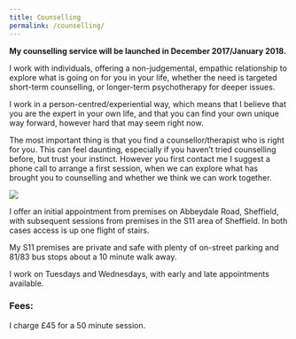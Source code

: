 ```yaml
---
title: Counselling
permalink: /counselling/
---
```

**My counselling service will be launched in December 2017/January 2018.**

I work with individuals, offering a non-judgemental, empathic relationship to explore what is going on for you in your life, whether the need is targeted short-term counselling, or longer-term psychotherapy for deeper issues. 

I work in a person-centred/experiential way, which means that I believe that you are the expert in your own life, and that you can find your own unique way forward, however hard that may seem right now. 

The most important thing is that you find a counsellor/therapist who is right for you. This can feel daunting, especially if you haven’t tried counselling before, but trust your instinct. However you first contact me I suggest a phone call to arrange a first session, when we can explore what has brought you to counselling and whether we think we can work together.

<div><img src="{{ "/images/TherapyRoomSmall-400.png" | absolute_url }}" class="centered fit" /></div>

I offer an initial appointment from premises on Abbeydale Road, Sheffield, with subsequent sessions from premises in the S11 area of Sheffield. In both cases access is up one flight of stairs.

My S11 premises are private and safe with plenty of on-street parking and 81/83 bus stops about a 10 minute walk away. 

I work on Tuesdays and Wednesdays, with early and late appointments available. 
 
### Fees:

I charge £45 for a 50 minute session.
